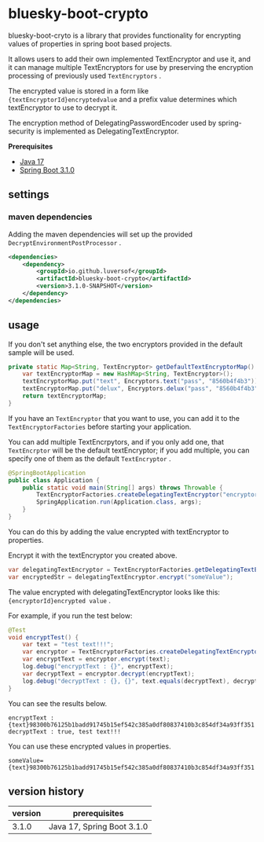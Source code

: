 # bluesky-boot-crypto

<!--
bluesky-boot-cryto는 spring boot 기반 프로젝트에서 properties의 값을 암호화 하기 위한 기능을 제공하는 라이브러리입니다.

사용자가 각자가 구현한 TextEncryptor를  추가하여 사용할 수 있으며 이전에 사용한 TextEncryptor의 암호화 처리도 유지하여 사용이 가능하도록 여러 개의 TextEncryptor를 관리할 수 있습니다.

암호화된 값은 `{textEncryptorId}암호화된값`  과 같은 형태로 저장되며 prefix 값으로 어떤 textEncryptor를 사용하여 복호화 할지 판단합니다.

spring-security에서 사용하는 DelegatingPasswordEncoder의 암호화 방식 그대로 DelegatingTextEncryptor로 구현하였습니다.
-->

bluesky-boot-cryto is a library that provides functionality for encrypting values of properties in spring boot based projects.

It allows users to add their own implemented TextEncryptor and use it, and it can manage multiple TextEncryptors for use by preserving the encryption processing of previously used `TextEncryptors` .

The encrypted value is stored in a form like `{textEncryptorId}encryptedvalue` and a prefix value determines which textEncryptor to use to decrypt it.

The encryption method of DelegatingPasswordEncoder used by spring-security is implemented as DelegatingTextEncryptor.

**Prerequisites**

- [Java 17](https://openjdk.java.net/)
- [Spring Boot 3.1.0](https://spring.io/)

## settings

### maven dependencies

<!--
maven dependencies를 추가하면 제공되는 `DecryptEnvironmentPostProcessor` 가 설정됩니다.
-->

Adding the maven dependencies will set up the provided `DecryptEnvironmentPostProcessor` .


```pom.xml
<dependencies>
    <dependency>
        <groupId>io.github.luversof</groupId>
        <artifactId>bluesky-boot-crypto</artifactId> 
        <version>3.1.0-SNAPSHOT</version> 
    </dependency>
</dependencies>
```

## usage

<!--
별다른 설정을 하지 않은  경우 기본 샘플로 제공되는 2개의 Encryptor가 사용됩니다.
-->

If you don't set anything else, the two encryptors provided in the default sample will be used.

```java
private static Map<String, TextEncryptor> getDefaultTextEncryptorMap() {
	var textEncryptorMap = new HashMap<String, TextEncryptor>();
	textEncryptorMap.put("text", Encryptors.text("pass", "8560b4f4b3"));
	textEncryptorMap.put("delux", Encryptors.delux("pass", "8560b4f4b3"));
	return textEncryptorMap;
}
```

<!--
사용하려는 `TextEncryptor` 가 있다면 application 시작 전에 해당 `TextEncryptor` 를 `TextEncryptorFactories` 에 추가하면 됩니다.

여러 개의 `TextEncrpytor` 를 추가할 수 있으며 하나만 추가한 경우 해당 `TextEncrptor` 가 기본 textEncryptor가 되며 여러 개를 추가하는 경우 그 중 하나를 default `TextEncryptor` 로 지정하면 됩니다.
-->

If you have an `TextEncryptor` that you want to use, you can add it to the `TextEncryptorFactories` before starting your application.

You can add multiple TextEncrpytors, and if you only add one, that `TextEncrptor` will be the default textEncryptor; if you add multiple, you can specify one of them as the default `TextEncryptor` .


```java
@SpringBootApplication
public class Application {
	public static void main(String[] args) throws Throwable {
		TextEncryptorFactories.createDelegatingTextEncryptor("encryptorId", encryptor);
		SpringApplication.run(Application.class, args);
	}
}
```


<!--
properties에 textEncryptor로 암호화된 값을 추가하면 됩니다.

위에서 만든 textEncryptor로 암호화합니다.
-->

You can do this by adding the value encrypted with textEncryptor to properties.

Encrypt it with the textEncryptor you created above.

```java
var delegatingTextEncryptor = TextEncryptorFactories.getDelegatingTextEncryptor();
var encryptedStr = delegatingTextEncryptor.encrypt("someValue");
```

<!--
delegatingTextEncryptor로 암호화한 값은 `{encryptorId}암호화된값` 과 같은 형태로 되어있습니다.

예를 들어 아래와 같이 테스트를 하면
-->

The value encrypted with delegatingTextEncryptor looks like this: `{encryptorId}encrypted value` .

For example, if you run the test below:

```java
@Test
void encryptTest() {
	var text = "test text!!!";
	var encryptor = TextEncryptorFactories.createDelegatingTextEncryptor();
	var encryptText = encryptor.encrypt(text);
	log.debug("encryptText : {}", encryptText);
	var decryptText = encryptor.decrypt(encryptText);
	log.debug("decryptText : {}, {}", text.equals(decryptText), decryptText);
}
```

<!--
아래와 같은 결과를 확인할 수 있습니다.
-->

You can see the results below.

```
encryptText : {text}98300b76125b1badd91745b15ef542c385a0df80837410b3c854df34a93ff351
decryptText : true, test text!!!
```

<!--
이렇게 암호화된 값을 properties에 사용하면 됩니다.
-->

You can use these encrypted values in properties.

```properties
someValue={text}98300b76125b1badd91745b15ef542c385a0df80837410b3c854df34a93ff351
```

## version history

| version | prerequisites |
| ------------- | ------------- |
| 3.1.0 | Java 17, Spring Boot 3.1.0 |